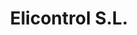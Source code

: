 ---
title: "Elicontrol S.L."
url: /la-pola-de-siero-la-pola-siero/elicontrol-s-l/
shop: decoración interior
---